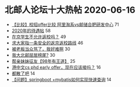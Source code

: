# 北邮人论坛十大热帖 2020-06-16

- [【比较】校招offer比较 阿里淘系vs邮储合肥研发中心](https://bbs.byr.cn/article/Job/2092152) 71
- [2020年的待遇帖](https://bbs.byr.cn/article/CivilServant/44285) 58
- [在京学生不允许返校吗？](https://bbs.byr.cn/article/Talking/6203038) 49
- [求大家指一条安全的返京返校路线](https://bbs.byr.cn/article/Picture/3258428) 46
- [被老板当众骂了，我好难啊](https://bbs.byr.cn/article/WorkLife/1147245) 30
- [我大北邮屈居榜尾?](https://bbs.byr.cn/article/AimGraduate/1192274) 30
- [帮亲妹妹征友【98年有王道】](https://bbs.byr.cn/article/Friends/1963271) 25
- [港中文cs phd early offer，现在应该接吗？](https://bbs.byr.cn/article/GoAbroad/371086) 16
- [都散了吧](https://bbs.byr.cn/article/Feeling/3147418) 14
- [【问题】springboot +mybatis如何实现快速查询](https://bbs.byr.cn/article/Java/63962) 14


